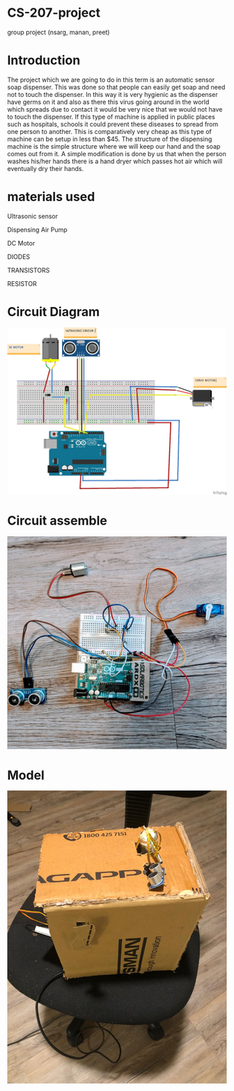 # CS-207-project
group project (nsarg, manan, preet)

# Introduction

The project which we are going to do in this term is an automatic sensor soap dispenser. This was done so that people can easily get soap and need not to touch the dispenser. In this way it is very hygienic as the dispenser have germs on it and also as there this virus going around in the world which spreads due to contact it would be very nice that we would not have to touch the dispenser. If this type of machine is applied in public places such as hospitals, schools it could prevent these diseases to spread from one person to another. This is comparatively very cheap as this type of machine can be setup in less than $45. The structure of the dispensing machine is the simple structure where we will keep our hand and the soap comes out from it. A simple modification is done by us that when the person washes his/her hands there is a hand dryer which passes hot air which will eventually dry their hands. 

# materials used

 Ultrasonic sensor
 
 Dispensing Air Pump
 
 DC Motor 
 
 DIODES 
 
 TRANSISTORS 
 
 RESISTOR 
 
# Circuit Diagram

<img src="PROJECT207.jpeg">

# Circuit assemble

<img src="P207.jpeg">

#  Model 

<img src="gp207.jpeg">
